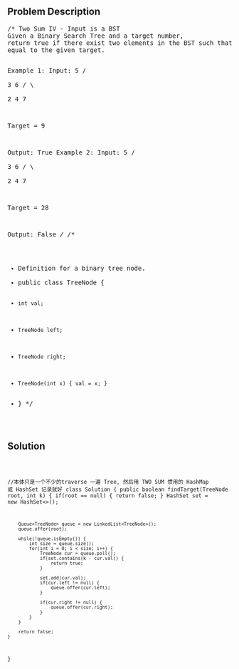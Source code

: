 <!--
<style>
  body { font-family: Arial, sans-serif; }
  .container { max-width: 100%; margin: auto; padding: 10px; }
  .comment-block { background-color: #f9f9f9; padding: 10px; border-left: 5px solid #ccc; max-width: 400px; margin: 20px; word-wrap: break-word; white-space: pre-wrap; }
  .code-block { background-color: #f4f4f4; padding: 10px; border: 1px solid #ddd; }
</style>
-->

<div class='container'>
<h2>Problem Description</h2>
<div class='comment-block'>
<pre>
/* Two Sum IV - Input is a BST
Given a Binary Search Tree and a target number, 
return true if there exist two elements in the BST such that their sum is 
equal to the given target.

Example 1:
Input: 
    5
   / \
  3   6
 / \   \
2   4   7

Target = 9

Output: True
Example 2:
Input: 
    5
   / \
  3   6
 / \   \
2   4   7

Target = 28

Output: False
*/
/**
 * Definition for a binary tree node.
 * public class TreeNode {
 *     int val;
 *     TreeNode left;
 *     TreeNode right;
 *     TreeNode(int x) { val = x; }
 * }
 */
</pre>
</div>

<h2>Solution</h2>
<div class='code-block'>
<pre><code class='language-java'>

//本体只是一个不少的traverse 一遍 Tree, 然后用 TWO SUM 惯用的 HashMap 或 HashSet 记录就好
class Solution {
    public boolean findTarget(TreeNode root, int k) {
        if(root == null) {
            return false;
        }
        HashSet<Integer> set = new HashSet<>();
        
        Queue<TreeNode> queue = new LinkedList<TreeNode>();
        queue.offer(root);
        
        while(!queue.isEmpty()) {
            int size = queue.size();
            for(int i = 0; i < size; i++) {
                TreeNode cur = queue.poll();
                if(set.contains(k - cur.val)) {
                    return true;
                }
            
                set.add(cur.val);
                if(cur.left != null) {
                    queue.offer(cur.left);
                }
                
                if(cur.right != null) {
                    queue.offer(cur.right);
                }
            }
        }
        
        return false;
    }
}

</code></pre>
</div>
</div>
